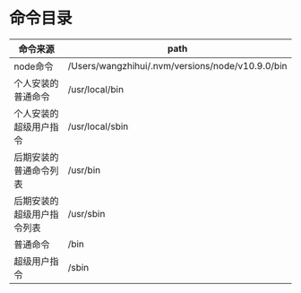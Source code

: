# 命令目录

| 命令来源                   | path                                             |
| -------------------------- | ------------------------------------------------ |
| node命令                   | /Users/wangzhihui/.nvm/versions/node/v10.9.0/bin |
| 个人安装的普通命令         | /usr/local/bin                                   |
| 个人安装的超级用户指令     | /usr/local/sbin                                  |
| 后期安装的普通命令列表     | /usr/bin                                         |
| 后期安装的超级用户指令列表 | /usr/sbin                                        |
| 普通命令                   | /bin                                             |
| 超级用户指令               | /sbin                                            |
